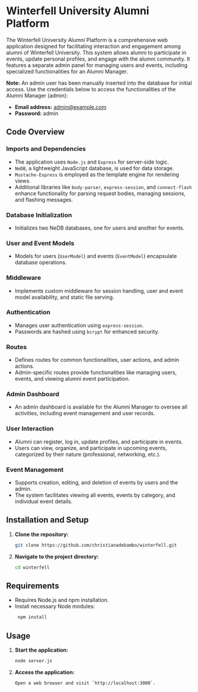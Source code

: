 # Winterfell University Alumni Platform

The Winterfell University Alumni Platform is a comprehensive web application designed for facilitating interaction and engagement among alumni of Winterfell University. This system allows alumni to participate in events, update personal profiles, and engage with the alumni community. It features a separate admin panel for managing users and events, including specialized functionalities for an Alumni Manager.

**Note:** An admin user has been manually inserted into the database for initial access. Use the credentials below to access the functionalities of the Alumni Manager (admin):
- **Email address:** admin@example.com
- **Password:** admin

## Code Overview

### Imports and Dependencies
- The application uses `Node.js` and `Express` for server-side logic.
- `NeDB`, a lightweight JavaScript database, is used for data storage.
- `Mustache-Express` is employed as the template engine for rendering views.
- Additional libraries like `body-parser`, `express-session`, and `connect-flash` enhance functionality for parsing request bodies, managing sessions, and flashing messages.

### Database Initialization
- Initializes two NeDB databases, one for users and another for events.

### User and Event Models
- Models for users (`UserModel`) and events (`EventModel`) encapsulate database operations.

### Middleware
- Implements custom middleware for session handling, user and event model availability, and static file serving.

### Authentication
- Manages user authentication using `express-session`.
- Passwords are hashed using `bcrypt` for enhanced security.

### Routes
- Defines routes for common functionalities, user actions, and admin actions.
- Admin-specific routes provide functionalities like managing users, events, and viewing alumni event participation.

### Admin Dashboard
- An admin dashboard is available for the Alumni Manager to oversee all activities, including event management and user records.

### User Interaction
- Alumni can register, log in, update profiles, and participate in events.
- Users can view, organize, and participate in upcoming events, categorized by their nature (professional, networking, etc.).

### Event Management
- Supports creation, editing, and deletion of events by users and the admin.
- The system facilitates viewing all events, events by category, and individual event details.

## Installation and Setup
1. **Clone the repository:**
   ```bash
   git clone https://github.com/christianadebambo/winterfell.git

2. **Navigate to the project directory:**
   ```bash
   cd winterfell

## Requirements
- Requires Node.js and npm installation.
- Install necessary Node modules:
  ```bash
   npm install

## Usage
1. **Start the application:**
   ```bash
   node server.js

2. **Access the application:**
   ```bash
   Open a web browser and visit `http://localhost:3000`.
